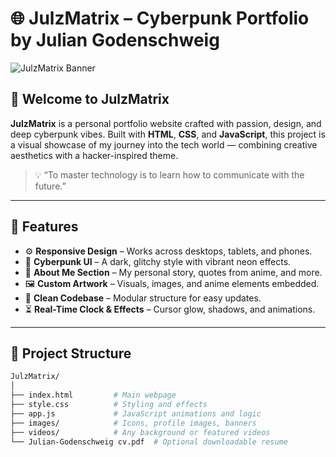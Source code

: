 # 🌐 JulzMatrix – Cyberpunk Portfolio by Julian Godenschweig

![JulzMatrix Banner](https://i.imgur.com/ZfT4FZc.gif) <!-- You can change this to your custom banner later -->

## 👋 Welcome to JulzMatrix

**JulzMatrix** is a personal portfolio website crafted with passion, design, and deep cyberpunk vibes. Built with **HTML**, **CSS**, and **JavaScript**, this project is a visual showcase of my journey into the tech world — combining creative aesthetics with a hacker-inspired theme.

> 💡 “To master technology is to learn how to communicate with the future.”

---

## 🧠 Features

- ⚙️ **Responsive Design** – Works across desktops, tablets, and phones.
- 🎨 **Cyberpunk UI** – A dark, glitchy style with vibrant neon effects.
- 📜 **About Me Section** – My personal story, quotes from anime, and more.
- 🖼️ **Custom Artwork** – Visuals, images, and anime elements embedded.
- 📁 **Clean Codebase** – Modular structure for easy updates.
- ⏳ **Real-Time Clock & Effects** – Cursor glow, shadows, and animations.

---

## 📂 Project Structure

```bash
JulzMatrix/
│
├── index.html         # Main webpage
├── style.css          # Styling and effects
├── app.js             # JavaScript animations and logic
├── images/            # Icons, profile images, banners
├── videos/            # Any background or featured videos
└── Julian-Godenschweig cv.pdf  # Optional downloadable resume

